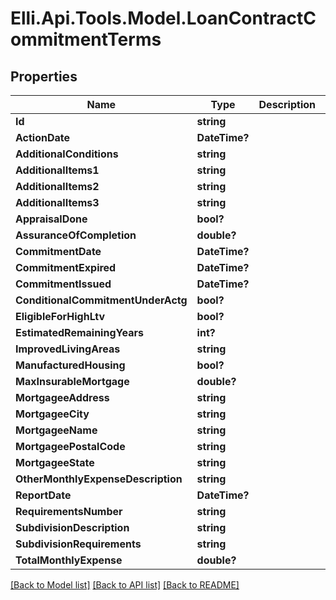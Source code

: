 # Elli.Api.Tools.Model.LoanContractCommitmentTerms
## Properties

Name | Type | Description | Notes
------------ | ------------- | ------------- | -------------
**Id** | **string** |  | [optional] 
**ActionDate** | **DateTime?** |  | [optional] 
**AdditionalConditions** | **string** |  | [optional] 
**AdditionalItems1** | **string** |  | [optional] 
**AdditionalItems2** | **string** |  | [optional] 
**AdditionalItems3** | **string** |  | [optional] 
**AppraisalDone** | **bool?** |  | [optional] 
**AssuranceOfCompletion** | **double?** |  | [optional] 
**CommitmentDate** | **DateTime?** |  | [optional] 
**CommitmentExpired** | **DateTime?** |  | [optional] 
**CommitmentIssued** | **DateTime?** |  | [optional] 
**ConditionalCommitmentUnderActg** | **bool?** |  | [optional] 
**EligibleForHighLtv** | **bool?** |  | [optional] 
**EstimatedRemainingYears** | **int?** |  | [optional] 
**ImprovedLivingAreas** | **string** |  | [optional] 
**ManufacturedHousing** | **bool?** |  | [optional] 
**MaxInsurableMortgage** | **double?** |  | [optional] 
**MortgageeAddress** | **string** |  | [optional] 
**MortgageeCity** | **string** |  | [optional] 
**MortgageeName** | **string** |  | [optional] 
**MortgageePostalCode** | **string** |  | [optional] 
**MortgageeState** | **string** |  | [optional] 
**OtherMonthlyExpenseDescription** | **string** |  | [optional] 
**ReportDate** | **DateTime?** |  | [optional] 
**RequirementsNumber** | **string** |  | [optional] 
**SubdivisionDescription** | **string** |  | [optional] 
**SubdivisionRequirements** | **string** |  | [optional] 
**TotalMonthlyExpense** | **double?** |  | [optional] 

[[Back to Model list]](../README.md#documentation-for-models) [[Back to API list]](../README.md#documentation-for-api-endpoints) [[Back to README]](../README.md)

